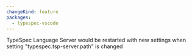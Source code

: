 ```yaml
---
changeKind: feature
packages:
  - typespec-vscode
---
```


TypeSpec Language Server would be restarted with new settings when setting "typespec.tsp-server.path" is changed